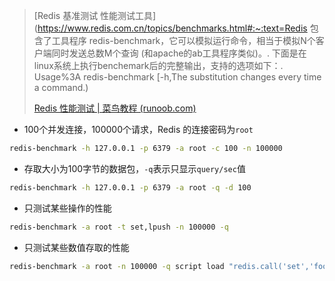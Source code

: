 > [Redis 基准测试 性能测试工具](https://www.redis.com.cn/topics/benchmarks.html#:~:text=Redis 包含了工具程序 redis-benchmark，它可以模拟运行命令，相当于模拟N个客户端同时发送总数M个查询 (和apache的ab工具程序类似)。. 下面是在linux系统上执行benchemark后的完整输出，支持的选项如下：. Usage%3A redis-benchmark [-h,The substitution changes every time a  command.)
>
> [Redis 性能测试 | 菜鸟教程 (runoob.com)](https://www.runoob.com/redis/redis-benchmarks.html)

- 100个并发连接，100000个请求，Redis 的连接密码为`root`

```bash
redis-benchmark -h 127.0.0.1 -p 6379 -a root -c 100 -n 100000
```

- 存取大小为100字节的数据包，`-q`表示只显示`query/sec`值

```bash
redis-benchmark -h 127.0.0.1 -p 6379 -a root -q -d 100
```

- 只测试某些操作的性能

```bash
redis-benchmark -a root -t set,lpush -n 100000 -q
```

- 只测试某些数值存取的性能

```bash
redis-benchmark -a root -n 100000 -q script load "redis.call('set','foo','bar')"
```

